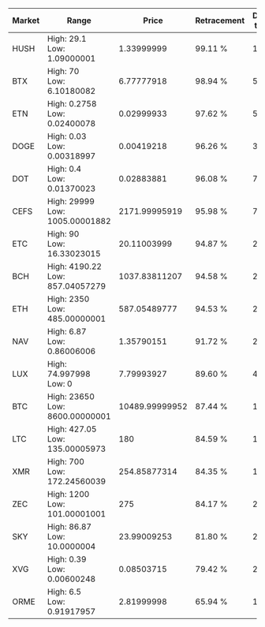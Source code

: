 | Market | Range | Price| Retracement | Doubles to 50% |
| --- | --- | --- | --- | --- |
| HUSH | High: 29.1<br />Low: 1.09000001 | 1.33999999 | 99.11 % | 11.26 |
| BTX | High: 70<br />Low: 6.10180082 | 6.77777918 | 98.94 % | 5.61 |
| ETN | High: 0.2758<br />Low: 0.02400078 | 0.02999933 | 97.62 % | 5.00 |
| DOGE | High: 0.03<br />Low: 0.00318997 | 0.00419218 | 96.26 % | 3.96 |
| DOT | High: 0.4<br />Low: 0.01370023 | 0.02883881 | 96.08 % | 7.17 |
| CEFS | High: 29999<br />Low: 1005.00001882 | 2171.99995919 | 95.98 % | 7.14 |
| ETC | High: 90<br />Low: 16.33023015 | 20.11003999 | 94.87 % | 2.64 |
| BCH | High: 4190.22<br />Low: 857.04057279 | 1037.83811207 | 94.58 % | 2.43 |
| ETH | High: 2350<br />Low: 485.00000001 | 587.05489777 | 94.53 % | 2.41 |
| NAV | High: 6.87<br />Low: 0.86006006 | 1.35790151 | 91.72 % | 2.85 |
| LUX | High: 74.997998<br />Low: 0 | 7.79993927 | 89.60 % | 4.81 |
| BTC | High: 23650<br />Low: 8600.00000001 | 10489.99999952 | 87.44 % | 1.54 |
| LTC | High: 427.05<br />Low: 135.00005973 | 180 | 84.59 % | 1.56 |
| XMR | High: 700<br />Low: 172.24560039 | 254.85877314 | 84.35 % | 1.71 |
| ZEC | High: 1200<br />Low: 101.00001001 | 275 | 84.17 % | 2.37 |
| SKY | High: 86.87<br />Low: 10.0000004 | 23.99009253 | 81.80 % | 2.02 |
| XVG | High: 0.39<br />Low: 0.00600248 | 0.08503715 | 79.42 % | 2.33 |
| ORME | High: 6.5<br />Low: 0.91917957 | 2.81999998 | 65.94 % | 1.32 |
